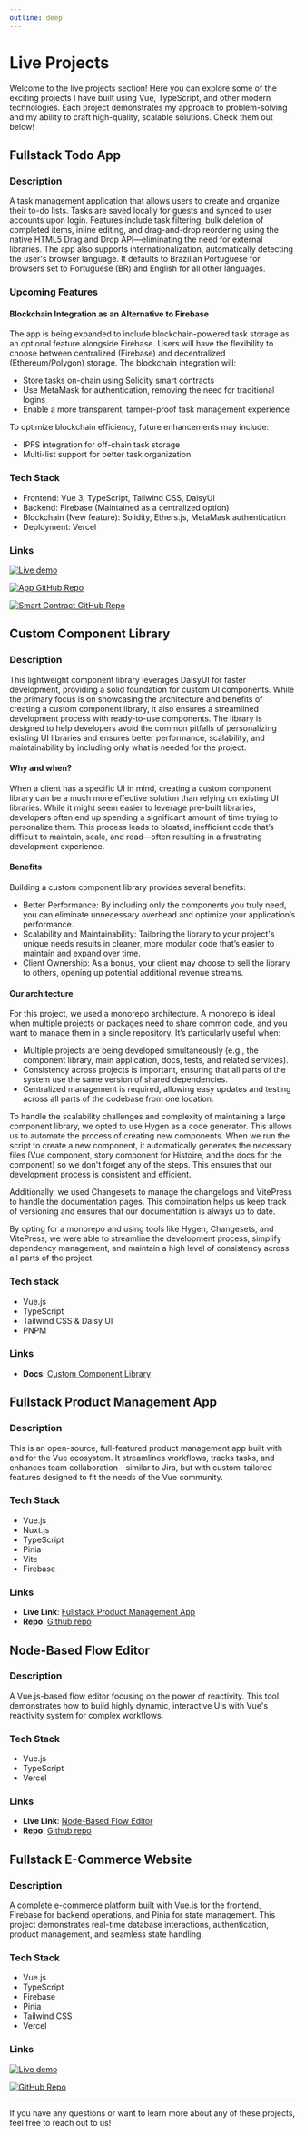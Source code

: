 ```yaml
---
outline: deep
---
```


<script setup>
import MockupComponent from '/MockupComponent.vue';
</script>

# Live Projects

Welcome to the live projects section! Here you can explore some of the exciting projects I have built using Vue, TypeScript, and other modern technologies. Each project demonstrates my approach to problem-solving and my ability to craft high-quality, scalable solutions. Check them out below!

## Fullstack Todo App <Badge type="tip" text="live" />

<MockupComponent link="https://to-do-app-phi-seven.vercel.app/" title="Fullstack Todo App" />

### Description

A task management application that allows users to create and organize their to-do lists. Tasks are saved locally for guests and synced to user accounts upon login. Features include task filtering, bulk deletion of completed items, inline editing, and drag-and-drop reordering using the native HTML5 Drag and Drop API—eliminating the need for external libraries. The app also supports internationalization, automatically detecting the user's browser language. It defaults to Brazilian Portuguese for browsers set to Portuguese (BR) and English for all other languages.

### Upcoming Features <Badge type="warning" text="in dev" /> <Badge type="tip" text="Release: Q2 2025" />

#### Blockchain Integration as an Alternative to Firebase

The app is being expanded to include blockchain-powered task storage as an optional feature alongside Firebase. Users will have the flexibility to choose between centralized (Firebase) and decentralized (Ethereum/Polygon) storage. The blockchain integration will:

-   Store tasks on-chain using Solidity smart contracts
-   Use MetaMask for authentication, removing the need for traditional logins
-   Enable a more transparent, tamper-proof task management experience

To optimize blockchain efficiency, future enhancements may include:

-   IPFS integration for off-chain task storage
-   Multi-list support for better task organization

### Tech Stack

-   Frontend: Vue 3, TypeScript, Tailwind CSS, DaisyUI
-   Backend: Firebase (Maintained as a centralized option)
-   Blockchain (New feature): Solidity, Ethers.js, MetaMask authentication
-   Deployment: Vercel

### Links

[![Live demo](https://img.shields.io/badge/Vercel-Todo_App-black?logo=vercel)](https://to-do-app-phi-seven.vercel.app/)

[![App GitHub Repo](https://img.shields.io/badge/GitHub-App_Repo-black?logo=github)](https://github.com/nafi-dev/to-do-app)

[![Smart Contract GitHub Repo](https://img.shields.io/badge/GitHub-Smart_Contract_Repo-black?logo=github)](https://github.com/nafi-dev/todo-smart-contract)

## Custom Component Library <Badge type="warning" text="in dev" /> <Badge type="tip" text="Release: Q2 2025" />

### Description

This lightweight component library leverages DaisyUI for faster development, providing a solid foundation for custom UI components. While the primary focus is on showcasing the architecture and benefits of creating a custom component library, it also ensures a streamlined development process with ready-to-use components. The library is designed to help developers avoid the common pitfalls of personalizing existing UI libraries and ensures better performance, scalability, and maintainability by including only what is needed for the project.

#### Why and when?

When a client has a specific UI in mind, creating a custom component library can be a much more effective solution than relying on existing UI libraries. While it might seem easier to leverage pre-built libraries, developers often end up spending a significant amount of time trying to personalize them. This process leads to bloated, inefficient code that’s difficult to maintain, scale, and read—often resulting in a frustrating development experience.

#### Benefits

Building a custom component library provides several benefits:

<ul>
  <li>
    Better Performance: By including only the components you truly need, you can eliminate unnecessary overhead and optimize your application’s performance.
  </li>
  <li>
    Scalability and Maintainability: Tailoring the library to your project's unique needs results in cleaner, more modular code that’s easier to maintain and expand over time.
  </li>
  <li>
    Client Ownership: As a bonus, your client may choose to sell the library to others, opening up potential additional revenue streams.
  </li>
</ul>

#### Our architecture

For this project, we used a monorepo architecture. A monorepo is ideal when multiple projects or packages need to share common code, and you want to manage them in a single repository. It’s particularly useful when:

<ul>
<li>
Multiple projects are being developed simultaneously (e.g., the component library, main application, docs, tests, and related services).
</li>
<li>
Consistency across projects is important, ensuring that all parts of the system use the same version of shared dependencies.
</li>
<li>
Centralized management is required, allowing easy updates and testing across all parts of the codebase from one location.
</li>
</ul>

To handle the scalability challenges and complexity of maintaining a large component library, we opted to use Hygen as a code generator. This allows us to automate the process of creating new components. When we run the script to create a new component, it automatically generates the necessary files (Vue component, story component for Histoire, and the docs for the component) so we don't forget any of the steps. This ensures that our development process is consistent and efficient.

Additionally, we used Changesets to manage the changelogs and VitePress to handle the documentation pages. This combination helps us keep track of versioning and ensures that our documentation is always up to date.

By opting for a monorepo and using tools like Hygen, Changesets, and VitePress, we were able to streamline the development process, simplify dependency management, and maintain a high level of consistency across all parts of the project.

### Tech stack

-   Vue.js
-   TypeScript
-   Tailwind CSS & Daisy UI
-   PNPM

### Links

-   **Docs**: [Custom Component Library](#)

## Fullstack Product Management App <Badge type="warning" text="in dev" /> <Badge type="tip" text="Release: Q2 2025" />

### Description

This is an open-source, full-featured product management app built with and for the Vue ecosystem. It streamlines workflows, tracks tasks, and enhances team collaboration—similar to Jira, but with custom-tailored features designed to fit the needs of the Vue community.

### Tech Stack

-   Vue.js
-   Nuxt.js
-   TypeScript
-   Pinia
-   Vite
-   Firebase

### Links

-   **Live Link**: [Fullstack Product Management App](#)
-   **Repo**: [Github repo](#)

## Node-Based Flow Editor <Badge type="tip" text="live" />

<MockupComponent link="https://node-based-flow-editor.vercel.app/" title="Node-Based Flow Editor" />

### Description

A Vue.js-based flow editor focusing on the power of reactivity. This tool demonstrates how to build highly dynamic, interactive UIs with Vue's reactivity system for complex workflows.

### Tech Stack

-   Vue.js
-   TypeScript
-   Vercel

### Links

-   **Live Link**: [Node-Based Flow Editor](https://node-based-flow-editor.vercel.app/)
-   **Repo**: [Github repo](https://github.com/natalia-sampaio/node-based-flow-editor)

## Fullstack E-Commerce Website <Badge type="tip" text="live" />

<MockupComponent link='https://e-commerce-6xs8t1xsq-nataliasampaios-projects.vercel.app/' title="Fullstack E-Commerce Website" hasMobileView />

### Description

A complete e-commerce platform built with Vue.js for the frontend, Firebase for backend operations, and Pinia for state management. This project demonstrates real-time database interactions, authentication, product management, and seamless state handling.

### Tech Stack

-   Vue.js
-   TypeScript
-   Firebase
-   Pinia
-   Tailwind CSS
-   Vercel

### Links

[![Live demo](https://img.shields.io/badge/Vercel-E--commerce_Project-black?logo=vercel)](https://e-commerce-lake-eight.vercel.app/)

[![GitHub Repo](https://img.shields.io/badge/GitHub-Repository-black?logo=github)](https://github.com/natalia-sampaio/e-commerce)

---

If you have any questions or want to learn more about any of these projects, feel free to reach out to us!
